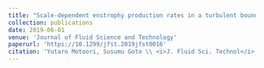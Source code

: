 ```yaml
---
title: "Scale-dependent enstrophy production rates in a turbulent boundary layer"
collection: publications
date: 2019-06-01
venue: 'Journal of Fluid Science and Technology'
paperurl: 'https://10.1299/jfst.2019jfst0016'
citation: 'Yutaro Motoori, Susumu Goto \\ <i>J. Fluid Sci. Technol</i> <b>14</b> (2019) JFST0016 (8 pages).'
---
```

